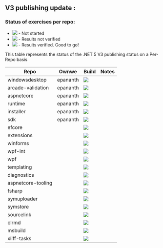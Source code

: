 ## V3 publishing update :

### Status of exercises per repo:
- ![][red] - Not started
- ![][yellow] - Results not verified
- ![][green] - Results verified. Good to go!

This table represents the status of the .NET 5 V3 publishing status on a Per-Repo basis

| Repo                | Ownwe        | Build        | Notes                                |
| ------------------  | -------------|--------------|--------------------------------------|
| windowsdesktop      | epananth     | ![][green]   |                                      |
| arcade-validation   | epananth     | ![][green]   |                                      |
| aspnetcore          | epananth     | ![][green]   |                                      |
| runtime             | epananth     | ![][green]   |                                      |
| installer           | epananth     | ![][green]   |                                      |
| sdk                 | epananth     | ![][green]   |                                      |
| efcore              |              | ![][red]     |                                      |
| extensions          |              | ![][red]     |                                      |
| winforms            |              | ![][red]     |                                      |
| wpf-int             |              | ![][red]     |                                      |
| wpf                 |              | ![][red]     |                                      |
| templating          |              | ![][red]     |                                      |
| diagnostics         |              | ![][red]     |                                      |
| aspnetcore-tooling  |              | ![][red]     |                                      |
| fsharp              |              | ![][red]     |                                      |
| symuploader         |              | ![][red]     |                                      |
| symstore            |              | ![][red]     |                                      |
| sourcelink          |              | ![][red]     |                                      |
| clrmd               |              | ![][red]     |                                      |
| msbuild             |              | ![][red]     |                                      |
| xliff-tasks         |              | ![][red]     |                                      |

[red]: https://individual.icons-land.com/IconsPreview/Sport/PNG/16x16/Ball_Red.png
[green]: https://individual.icons-land.com/IconsPreview/Sport/PNG/16x16/Ball_Green.png
[yellow]: https://individual.icons-land.com/IconsPreview/Sport/PNG/16x16/Ball_Yellow.png
